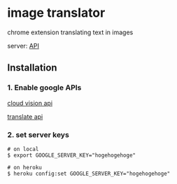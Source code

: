 # image translator

chrome extension translating text in images

server: [API](http://kenzan8000.github.io/image-translation/document/API/)


## Installation

### 1. Enable google APIs

[cloud vision api](https://cloud.google.com/vision/)

[translate api](https://cloud.google.com/translate/)


### 2. set server keys

```
# on local
$ export GOOGLE_SERVER_KEY="hogehogehoge"

# on heroku
$ heroku config:set GOOGLE_SERVER_KEY="hogehogehoge"
```

